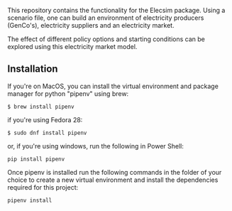 This repository contains the functionality for the Elecsim package. Using a scenario file, one can build an environment of electricity producers (GenCo's), electricity suppliers and an electricity market. 

The effect of different policy options and starting conditions can be explored using this electricity market model. 

## Installation

If you're on MacOS, you can install the virtual environment and package manager for python "pipenv" using brew:

```
$ brew install pipenv
```

if you're using Fedora 28:

```
$ sudo dnf install pipenv
```
or, if you're using windows, run the following in Power Shell:
```
pip install pipenv
```

Once pipenv is installed run the following commands in the folder of your choice to create a new virtual environment and install the dependencies required for this project:

```
pipenv install 
```
